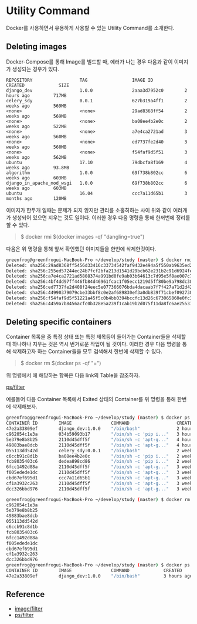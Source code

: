 # Utility Command

Docker를 사용하면서 유용하게 사용할 수 있는 Utility Command를 소개한다. 

## Deleting <none> images

Docker-Compose를 통해 Image를 빌드할 때, 에러가 나는 경우 다음과 같이 <none> 이미지가 생성되는 경우가 있다. 

```
REPOSITORY                  TAG                 IMAGE ID            CREATED             SIZE
django_dev                  1.0.0               2aaa3d7952c0        2 hours ago         717MB
celery_sdy                  0.0.1               627b319a4ff1        2 weeks ago         569MB
<none>                      <none>              29ad8368ff54        2 weeks ago         569MB
<none>                      <none>              ba08ee4b2e0c        2 weeks ago         522MB
<none>                      <none>              a7e4ca2721ad        3 weeks ago         560MB
<none>                      <none>              ed7737fe2d40        3 weeks ago         560MB
<none>                      <none>              f54faf9d5f51        3 weeks ago         562MB
ubuntu                      17.10               79dbcfa8f169        4 weeks ago         93.8MB
algorithm                   1.0.0               69f738b802cc        6 weeks ago         603MB
django_in_apache_mod_wsgi   1.0.0               69f738b802cc        6 weeks ago         603MB
ubuntu                      16.04               ccc7a11d65b1        3 months ago        120MB
```

<none> 이미지가 한두개 일때는 문제가 되지 않지만 관리를 소홀히하는 사이 위와 같이 여러개가 생성되어 있으면 지우는 것도 일이다. 
이러한 경우 다음 명령을 통해 한꺼번에 정리를 할 수 있다. 

> $ docker rmi $(docker images -qf "dangling=true")

다음은 위 명령을 통해 앞서 확인했던 <none> 이미지들을 한번에 삭제한것이다. 

```bash
greenfrog@greenfrogui-MacBook-Pro ~/develop/study (master) $ docker rmi $(sudo docker images | grep none | tr -s " " | cut -d " " -f3)
Deleted: sha256:29ad8368ff5456d33416c33734542faf9432e494a5f550ab9635ed256c126d8c
Deleted: sha256:255ed57244ec24b7fcf2bfa213d1541d29bcb62e231b2c91d6924fe5ed5aaf60
Deleted: sha256:a7e4ca2721ad5808374a991bd0fe9ab03b64613c7d95e5f8ae007c72adee145b
Deleted: sha256:4bf4dd97ff446fb84d46961fcac1f05ecc1219d5ff80be9a798dc387d8247d71
Deleted: sha256:ed7737fe2d408f24eec5e077366076bda4dacaab7f7f427a71d2d4285afe7159
Deleted: sha256:44990379079cbe33bbf8c0e2af689830ef3a0db839f71cbef0927386b1a3b71b
Deleted: sha256:f54faf9d5f51221a45f5c0b4bb0394bccfc13d26c673065860e0fc38d4e5cd8b
Deleted: sha256:4459a7b8456acfc0b328e5a239f1cab19b2d075f11da8fc6ae25537c1caa277d
```

## Deleting specific containers 

Container 목록을 중 특정 상태 또는 특정 제목등이 들어가는 Container들을 삭제할 때 하나하나 지우는 것은 역시 번거로운 작업이 될 것이다. 
이러한 경우 다음 명령을 통해 삭제하고자 하는 Container들을 모두 검색해서 한번에 삭제할 수 있다.

> $ docker rm $(docker ps -qf "<key>=<value>")

위 명령에서 <key>에 해당하는 항목은 다음 link의 Table을 참조하자. 

[ps/filter](https://docs.docker.com/engine/reference/commandline/ps/#filtering)

예를들어 다음 Container 목록에서 Exited 상태의 Container를 위 명령을 통해 한번에 삭제해보자. 

```bash
greenfrog@greenfrogui-MacBook-Pro ~/develop/study (master) $ docker ps -a
CONTAINER ID        IMAGE               COMMAND                  CREATED             STATUS                     PORTS                                        NAMES
47e2a33809ef        django_dev:1.0.0    "/bin/bash"              2 hours ago         Up 2 hours                 0.0.0.0:80->80/tcp, 0.0.0.0:8080->8080/tcp   django_django_in_amw_1
c962054c1e3a        034b59093b17        "/bin/sh -c 'pip i..."   3 hours ago         Exited (2) 3 hours ago                                                  hungry_lamarr
5e379e8b8b25        2110d45dff5f        "/bin/sh -c 'apt-g..."   4 hours ago         Exited (100) 4 hours ago                                                pedantic_raman
49883bae8dcb        2110d45dff5f        "/bin/sh -c 'apt-g..."   4 hours ago         Exited (100) 4 hours ago                                                hardcore_ptolemy
055113dd542d        celery_sdy:0.0.1    "/bin/bash"              2 weeks ago         Exited (0) 4 days ago                                                   celerywithdjango_celery_sdy_1
c6ccb91c8d1b        ba08ee4b2e0c        "/bin/sh -c 'pip i..."   2 weeks ago         Exited (1) 2 weeks ago                                                  affectionate_blackwell
fcb8035403c6        dedea898cd86        "/bin/sh -c 'pip i..."   2 weeks ago         Exited (1) 2 weeks ago                                                  vigilant_noether
6fcc1492d88a        2110d45dff5f        "/bin/sh -c 'apt-g..."   3 weeks ago         Exited (100) 3 weeks ago                                                modest_mcclintock
f005edede1dc        2110d45dff5f        "/bin/sh -c 'apt-g..."   3 weeks ago         Exited (100) 3 weeks ago                                                sharp_noether
cbd67ef695d1        ccc7a11d65b1        "/bin/sh -c 'apt-g..."   3 weeks ago         Exited (100) 3 weeks ago                                                unruffled_payne
cf1a3932c263        2110d45dff5f        "/bin/sh -c 'apt-g..."   3 weeks ago         Exited (100) 3 weeks ago                                                awesome_nightingale
dcc326bbd976        2110d45dff5f        "/bin/sh -c 'apt-g..."   3 weeks ago         Exited (100) 3 weeks ago                                                elegant_poitras
```

```bash
greenfrog@greenfrogui-MacBook-Pro ~/develop/study (master) $ docker rm $(docker ps -qf "status=exited")
c962054c1e3a
5e379e8b8b25
49883bae8dcb
055113dd542d
c6ccb91c8d1b
fcb8035403c6
6fcc1492d88a
f005edede1dc
cbd67ef695d1
cf1a3932c263
dcc326bbd976
greenfrog@greenfrogui-MacBook-Pro ~/develop/study (master) $ docker ps -a
CONTAINER ID        IMAGE               COMMAND             CREATED             STATUS              PORTS                                        NAMES
47e2a33809ef        django_dev:1.0.0    "/bin/bash"         3 hours ago         Up 3 hours          0.0.0.0:80->80/tcp, 0.0.0.0:8080->8080/tcp   django_django_in_amw_1
```

## Reference

* [image/filter](https://docs.docker.com/engine/reference/commandline/images/#filtering)
* [ps/filter](https://docs.docker.com/engine/reference/commandline/ps/#filtering)